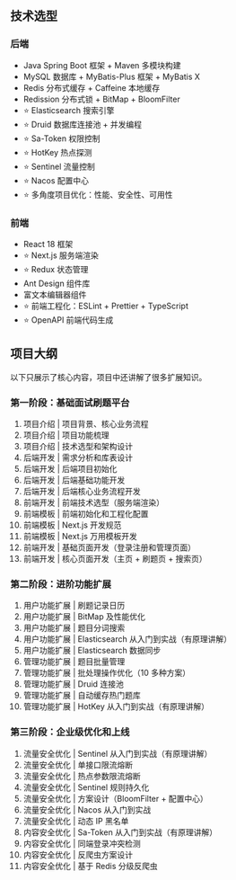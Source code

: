 
## 技术选型

### 后端

- Java Spring Boot 框架 + Maven 多模块构建
- MySQL 数据库 + MyBatis-Plus 框架 + MyBatis X
- Redis 分布式缓存 + Caffeine 本地缓存
- Redission 分布式锁 + BitMap + BloomFilter
- ⭐️ Elasticsearch 搜索引擎
- ⭐️ Druid 数据库连接池 + 并发编程
- ⭐️ Sa-Token 权限控制
- ⭐️ HotKey 热点探测
- ⭐️ Sentinel 流量控制
- ⭐️ Nacos 配置中心
- ⭐️ 多角度项目优化：性能、安全性、可用性



### 前端

- React 18 框架
- ⭐️ Next.js 服务端渲染
- ⭐️ Redux 状态管理
- Ant Design 组件库
- 富文本编辑器组件
- ⭐️ 前端工程化：ESLint + Prettier + TypeScript
- ⭐️ OpenAPI 前端代码生成



## 项目大纲

以下只展示了核心内容，项目中还讲解了很多扩展知识。

### 第一阶段：基础面试刷题平台

1. 项目介绍 | 项目背景、核心业务流程
2. 项目介绍 | 项目功能梳理
3. 项目介绍 | 技术选型和架构设计
4. 后端开发 | 需求分析和库表设计
5. 后端开发 | 后端项目初始化
6. 后端开发 | 后端基础功能开发
7. 后端开发 | 后端核心业务流程开发
8. 前端开发 | 前端技术选型（服务端渲染）
9. 前端模板 | 前端初始化和工程化配置
10. 前端模板 | Next.js 开发规范
11. 前端模板 | Next.js 万用模板开发
12. 前端开发 | 基础页面开发（登录注册和管理页面）
13. 前端开发 | 核心页面开发（主页 + 刷题页 + 搜索页）

### 第二阶段：进阶功能扩展

1. 用户功能扩展 | 刷题记录日历
2. 用户功能扩展 | BitMap 及性能优化
3. 用户功能扩展 | 题目分词搜索
4. 用户功能扩展 | Elasticsearch 从入门到实战（有原理讲解）
5. 用户功能扩展 | Elasticsearch 数据同步
6. 管理功能扩展 | 题目批量管理
7. 管理功能扩展 | 批处理操作优化（10 多种方案）
8. 管理功能扩展 | Druid 连接池
9. 管理功能扩展 | 自动缓存热门题库
10. 管理功能扩展 | HotKey 从入门到实战（有原理讲解）

### 第三阶段：企业级优化和上线

1. 流量安全优化 | Sentinel 从入门到实战（有原理讲解）
2. 流量安全优化 | 单接口限流熔断
3. 流量安全优化 | 热点参数限流熔断
4. 流量安全优化 | Sentinel 规则持久化
5. 流量安全优化 | 方案设计（BloomFilter + 配置中心）
6. 流量安全优化 | Nacos 从入门到实战
7. 流量安全优化 | 动态 IP 黑名单
8. 内容安全优化 | Sa-Token 从入门到实战（有原理讲解）
9. 内容安全优化 | 同端登录冲突检测
10. 内容安全优化 | 反爬虫方案设计
11. 内容安全优化 | 基于 Redis 分级反爬虫




